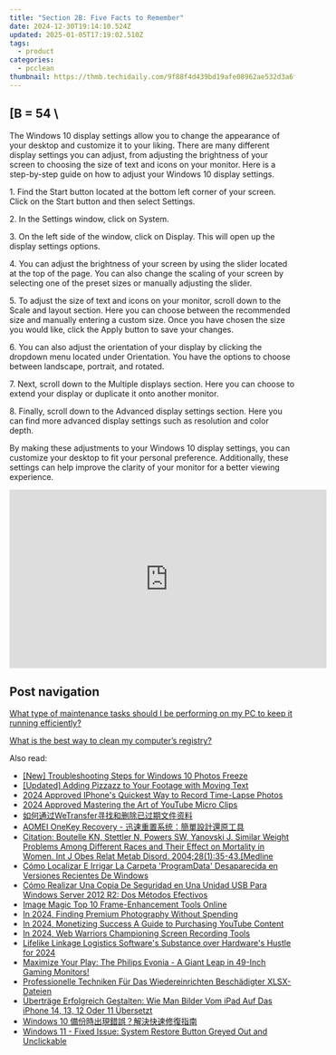 ```yaml
---
title: "Section 2B: Five Facts to Remember"
date: 2024-12-30T19:14:10.524Z
updated: 2025-01-05T17:19:02.510Z
tags:
  - product
categories:
  - pcclean
thumbnail: https://thmb.techidaily.com/9f88f4d439bd19afe08962ae532d3a6f41b689b2a4dc10b0fa384c3313d41768.jpg
---
```


## \[B = 54 \

The Windows 10 display settings allow you to change the appearance of your desktop and customize it to your liking. There are many different display settings you can adjust, from adjusting the brightness of your screen to choosing the size of text and icons on your monitor. Here is a step-by-step guide on how to adjust your Windows 10 display settings. 

1\. Find the Start button located at the bottom left corner of your screen. Click on the Start button and then select Settings.

2\. In the Settings window, click on System.

3\. On the left side of the window, click on Display. This will open up the display settings options. 

4\. You can adjust the brightness of your screen by using the slider located at the top of the page. You can also change the scaling of your screen by selecting one of the preset sizes or manually adjusting the slider.

5\. To adjust the size of text and icons on your monitor, scroll down to the Scale and layout section. Here you can choose between the recommended size and manually entering a custom size. Once you have chosen the size you would like, click the Apply button to save your changes.

6\. You can also adjust the orientation of your display by clicking the dropdown menu located under Orientation. You have the options to choose between landscape, portrait, and rotated.

7\. Next, scroll down to the Multiple displays section. Here you can choose to extend your display or duplicate it onto another monitor.

8\. Finally, scroll down to the Advanced display settings section. Here you can find more advanced display settings such as resolution and color depth. 

By making these adjustments to your Windows 10 display settings, you can customize your desktop to fit your personal preference. Additionally, these settings can help improve the clarity of your monitor for a better viewing experience.

<!-- affiliate ads begin -->
<iframe width="560" height="315" src="https://www.youtube.com/embed/iLlpdv0cz_k?si=HwTdnMmeVJXm4GPV" title="YouTube video player" frameborder="0" allow="accelerometer; autoplay; clipboard-write; encrypted-media; gyroscope; picture-in-picture; web-share" referrerpolicy="strict-origin-when-cross-origin" allowfullscreen></iframe>
<!-- affiliate ads end -->

## Post navigation

[What type of maintenance tasks should I be performing on my PC to keep it running efficiently?](https://tools.techidaily.com/pcclean/products/)

[What is the best way to clean my computer’s registry?](https://tools.techidaily.com/pcclean/products/)

<ins class="adsbygoogle"
     style="display:block"
     data-ad-format="autorelaxed"
     data-ad-client="ca-pub-7571918770474297"
     data-ad-slot="1223367746"></ins>

<ins class="adsbygoogle"
     style="display:block"
     data-ad-client="ca-pub-7571918770474297"
     data-ad-slot="8358498916"
     data-ad-format="auto"
     data-full-width-responsive="true"></ins>

<span class="atpl-alsoreadstyle">Also read:</span>
<div><ul>
<li><a href="https://some-approaches.techidaily.com/new-troubleshooting-steps-for-windows-10-photos-freeze/"><u>[New] Troubleshooting Steps for Windows 10 Photos Freeze</u></a></li>
<li><a href="https://article-helps.techidaily.com/updated-adding-pizzazz-to-your-footage-with-moving-text/"><u>[Updated] Adding Pizzazz to Your Footage with Moving Text</u></a></li>
<li><a href="https://extra-guidance.techidaily.com/2024-approved-iphones-quickest-way-to-record-time-lapse-photos/"><u>2024 Approved IPhone's Quickest Way to Record Time-Lapse Photos</u></a></li>
<li><a href="https://youtube-stream.techidaily.com/2024-approved-mastering-the-art-of-youtube-micro-clips/"><u>2024 Approved Mastering the Art of YouTube Micro Clips</u></a></li>
<li><a href="https://discover-able.techidaily.com/1728469666909-wetransfer/"><u>如何通过WeTransfer寻找和删除已过期文件资料</u></a></li>
<li><a href="https://discover-able.techidaily.com/1728469871160-aomei-onekey-recovery/"><u>AOMEI OneKey Recovery - 迅速重置系统：簡單設計還原工具</u></a></li>
<li><a href="https://discover-able.techidaily.com/citation-boutelle-kn-stettler-n-powers-sw-yanovski-j-similar-weight-problems-among-different-races-and-their-effect-on-mortality-in-women-int-j-obes-relat-m79/"><u>Citation: Boutelle KN, Stettler N, Powers SW, Yanovski J. Similar Weight Problems Among Different Races and Their Effect on Mortality in Women. Int J Obes Relat Metab Disord. 2004;28(1):35-43.[Medline</u></a></li>
<li><a href="https://discover-able.techidaily.com/como-localizar-e-irrigar-la-carpeta-programdata-desaparecida-en-versiones-recientes-de-windows/"><u>Cómo Localizar E Irrigar La Carpeta 'ProgramData' Desaparecida en Versiones Recientes De Windows</u></a></li>
<li><a href="https://discover-able.techidaily.com/como-realizar-una-copia-de-seguridad-en-una-unidad-usb-para-windows-server-2012-r2-dos-metodos-efectivos/"><u>Cómo Realizar Una Copia De Seguridad en Una Unidad USB Para Windows Server 2012 R2: Dos Métodos Efectivos</u></a></li>
<li><a href="https://fox-friendly.techidaily.com/image-magic-top-10-frame-enhancement-tools-online/"><u>Image Magic Top 10 Frame-Enhancement Tools Online</u></a></li>
<li><a href="https://some-techniques.techidaily.com/in-2024-finding-premium-photography-without-spending/"><u>In 2024, Finding Premium Photography Without Spending</u></a></li>
<li><a href="https://youtube-webster.techidaily.com/24-monetizing-success-a-guide-to-purchasing-youtube-content/"><u>In 2024, Monetizing Success A Guide to Purchasing YouTube Content</u></a></li>
<li><a href="https://video-screen-grab.techidaily.com/in-2024-web-warriors-championing-screen-recording-tools/"><u>In 2024, Web Warriors Championing Screen Recording Tools</u></a></li>
<li><a href="https://extra-support.techidaily.com/lifelike-linkage-logistics-softwares-substance-over-hardwares-hustle-for-2024/"><u>Lifelike Linkage Logistics Software's Substance over Hardware's Hustle for 2024</u></a></li>
<li><a href="https://buynow-reviews.techidaily.com/maximize-your-play-the-philips-evonia-a-giant-leap-in-49-inch-gaming-monitors/"><u>Maximize Your Play: The Philips Evonia - A Giant Leap in 49-Inch Gaming Monitors!</u></a></li>
<li><a href="https://discover-able.techidaily.com/professionelle-techniken-fur-das-wiedereinrichten-beschadigter-xlsx-dateien/"><u>Professionelle Techniken Für Das Wiedereinrichten Beschädigter XLSX-Dateien</u></a></li>
<li><a href="https://discover-able.techidaily.com/ubertrage-erfolgreich-gestalten-wie-man-bilder-vom-ipad-auf-das-iphone-14-13-12-oder-11-ubersetzt/"><u>Überträge Erfolgreich Gestalten: Wie Man Bilder Vom iPad Auf Das iPhone 14, 13, 12 Oder 11 Übersetzt</u></a></li>
<li><a href="https://discover-able.techidaily.com/1728471613258-windows-10/"><u>Windows 10 備份時出現錯誤？解決快速修復指南</u></a></li>
<li><a href="https://discover-able.techidaily.com/windows-11-fixed-issue-system-restore-button-greyed-out-and-unclickable/"><u>Windows 11 - Fixed Issue: System Restore Button Greyed Out and Unclickable</u></a></li>
</ul></div>

